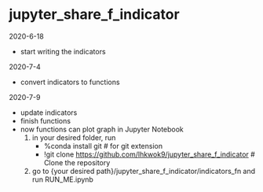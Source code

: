 # jupyter_share_f_indicator

2020-6-18 
- start writing the indicators

2020-7-4 
- convert indicators to functions

2020-7-9 
- update indicators 
- finish functions
- now functions can plot graph in Jupyter Notebook
  1. in your desired folder, run
        - %conda install git  # for git extension
        - !git clone https://github.com/lhkwok9/jupyter_share_f_indicator  # Clone the repository
  2. go to {your desired path}/jupyter_share_f_indicator/indicators_fn and run RUN_ME.ipynb
